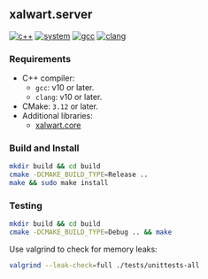 ## xalwart.server
[![c++](https://img.shields.io/badge/c%2B%2B-20-blue)](https://isocpp.org/)
[![system](https://img.shields.io/badge/Ubuntu-OS-blue.svg?style=flat&logo=ubuntu)](https://ubuntu.com/)
[![gcc](https://github.com/YuriyLisovskiy/xalwart.server/actions/workflows/tests-gcc.yml/badge.svg)](https://github.com/YuriyLisovskiy/xalwart.server/actions/workflows/tests-gcc.yml)
[![clang](https://github.com/YuriyLisovskiy/xalwart.server/actions/workflows/tests-clang.yml/badge.svg)](https://github.com/YuriyLisovskiy/xalwart.server/actions/workflows/tests-clang.yml)

### Requirements
- C++ compiler:
    - `gcc`: v10 or later.
    - `clang`: v10 or later.
- CMake: `3.12` or later.
- Additional libraries:
    - [xalwart.core](https://github.com/YuriyLisovskiy/xalwart.core)

### Build and Install
```bash
mkdir build && cd build
cmake -DCMAKE_BUILD_TYPE=Release ..
make && sudo make install
```

### Testing
```bash
mkdir build && cd build
cmake -DCMAKE_BUILD_TYPE=Debug .. && make
```
Use valgrind to check for memory leaks:
```bash
valgrind --leak-check=full ./tests/unittests-all
```
